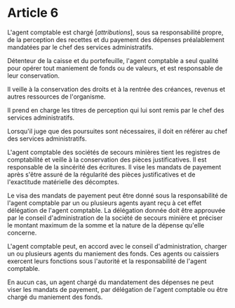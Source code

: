 # Article 6

L'agent comptable est chargé [*attributions*], sous sa responsabilité propre, de la perception des recettes et du payement des dépenses préalablement mandatées par le chef des services administratifs.

Détenteur de la caisse et du portefeuille, l'agent comptable a seul qualité pour opérer tout maniement de fonds ou de valeurs, et est responsable de leur conservation.

Il veille à la conservation des droits et à la rentrée des créances, revenus et autres ressources de l'organisme.

Il prend en charge les titres de perception qui lui sont remis par le chef des services administratifs.

Lorsqu'il juge que des poursuites sont nécessaires, il doit en référer au chef des services administratifs.

L'agent comptable des sociétés de secours minières tient les registres de comptabilité et veille à la conservation des pièces justificatives. Il est responsable de la sincérité des écritures. Il vise les mandats de payement après s'être assuré de la régularité des pièces justificatives et de l'exactitude matérielle des décomptes.

Le visa des mandats de payement peut être donné sous la responsabilité de l'agent comptable par un ou plusieurs agents ayant reçu à cet effet délégation de l'agent comptable. La délégation donnée doit être approuvée par le conseil d'administration de la société de secours minière et préciser le montant maximum de la somme et la nature de la dépense qu'elle concerne.

L'agent comptable peut, en accord avec le conseil d'administration, charger un ou plusieurs agents du maniement des fonds. Ces agents ou caissiers exercent leurs fonctions sous l'autorité et la responsabilité de l'agent comptable.

En aucun cas, un agent chargé du mandatement des dépenses ne peut viser les mandats de payement, par délégation de l'agent comptable ou être chargé du maniement des fonds.
